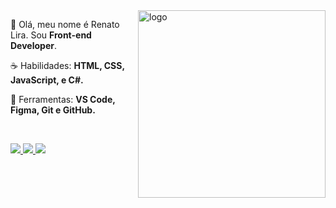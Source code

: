 <img src="https://github.com/iuricode/iuricode/blob/main/ilus-code.svg" min-width="300px" max-width="300px" width="300px" align="right" alt="logo">

<p align="left"> 
 🖖 Olá, meu nome é Renato Lira. Sou <strong>Front-end Developer</strong>.
</p>

<p align="left">
 ☕ Habilidades: <strong>HTML, CSS, JavaScript, e C#.</strong>
</p>

<p align="left">
  💼 Ferramentas: <strong>VS Code, Figma, Git e GitHub.</strong>
</p>


<br>

<p align="left">
<a href="mailto:renatolira1012@gmail.com" alt="Gmail" target="_blank">
    <img src="https://img.shields.io/badge/-Gmail-6610F2?style=for-the-badge&logo=Gmail&logoColor=FFFFFF&link=mailto:renatolira1012@gmail.com"/>
  </a>
  
  <a href="https://www.linkedin.com/in/renatolira1012" alt="Linkedin" target="_blank">
    <img src="https://img.shields.io/badge/-Linkedin-6610F2?style=for-the-badge&logo=Linkedin&logoColor=FFFFFF&link=https://www.linkedin.com/in/renatolira1012"/>
  </a>
  
  <a href="https://www.instagram.com/renatolira1012" alt="Instagram" target="_blank">
    <img src="https://img.shields.io/badge/-Instagram-6610F2?style=for-the-badge&logo=Instagram&logoColor=FFFFFF&link=https://www.instagram.com/renatolira1012"/>
  </a>
</p>
